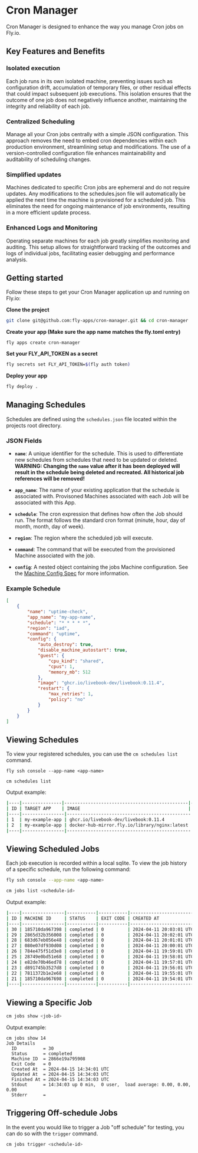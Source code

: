 # Cron Manager

Cron Manager is designed to enhance the way you manage Cron jobs on Fly.io.

## Key Features and Benefits

### Isolated execution

Each job runs in its own isolated machine, preventing issues such as configuration drift, accumulation of temporary files, or other residual effects that could impact subsequent job executions. This isolation ensures that the outcome of one job does not negatively influence another, maintaining the integrity and reliability of each job.

### Centralized Scheduling

Manage all your Cron jobs centrally with a simple JSON configuration. This approach removes the need to embed cron dependencies within each production environment, streamlining setup and modifications. The use of a version-controlled configuration file enhances maintainability and auditability of scheduling changes.

### Simplified updates

Machines dedicated to specific Cron jobs are ephemeral and do not require updates. Any modifications to the schedules.json file will automatically be applied the next time the machine is provisioned for a scheduled job. This eliminates the need for ongoing maintenance of job environments, resulting in a more efficient update process.

### Enhanced Logs and Monitoring 

Operating separate machines for each job greatly simplifies monitoring and auditing. This setup allows for straightforward tracking of the outcomes and logs of individual jobs, facilitating easier debugging and performance analysis.


## Getting started

Follow these steps to get your Cron Manager application up and running on Fly.io:

**Clone the project**
```bash
git clone git@github.com:fly-apps/cron-manager.git && cd cron-manager
```

**Create your app (Make sure the app name matches the fly.toml entry)**
```
fly apps create cron-manager
```

**Set your **FLY_API_TOKEN** as a secret**
```bash
fly secrets set FLY_API_TOKEN=$(fly auth token)
```

**Deploy your app**
```bash
fly deploy .
```


## Managing Schedules

Schedules are defined using the `schedules.json` file located within the projects root directory.

### JSON Fields

- **`name`**: A unique identifier for the schedule. This is used to differentiate new schedules from schedules that need to be updated or deleted.
  **WARNING: Changing the `name` value after it has been deployed will result in the schedule being deleted and recreated. All historical job references will be removed!**
  
- **`app_name`**: The name of your existing application that the schedule is associated with.  Provisoned Machines associated with each Job will be associated with this App.
  
- **`schedule`**: The cron expression that defines how often the Job should run. The format follows the standard cron format (minute, hour, day of month, month, day of week).

- **`region`**: The region where the scheduled job will execute.
  
- **`command`**: The command that will be executed from the provisioned Machine associated with the job.

- **`config`**: A nested object containing the jobs Machine configuration. See the [Machine Config Spec](https://docs.machines.dev/#tag/machines/post/apps/{app_name}/machines) for more information.


### Example Schedule
```json
[
    {
        "name": "uptime-check",
        "app_name": "my-app-name",
        "schedule": "* * * * *",
        "region": "iad",
        "command": "uptime",
        "config": {
            "auto_destroy": true,
            "disable_machine_autostart": true,
            "guest": {
                "cpu_kind": "shared",
                "cpus": 1,
                "memory_mb": 512
            },
            "image": "ghcr.io/livebook-dev/livebook:0.11.4",
            "restart": {
                "max_retries": 1,
                "policy": "no"
            }
        }
    }
]
```



## Viewing Schedules
To view your registered schedules, you can use the `cm schedules list` command.  

```
fly ssh console --app-name <app-name>

cm schedules list
```

Output example:
```bash
|----|---------------|-----------------------------------------------|-----------|--------|----------------|---------|
| ID | TARGET APP    | IMAGE                                         | SCHEDULE  | REGION | RESTART POLICY | COMMAND |
|----|----------------|-----------------------------------------------|-----------|--------|----------------|---------|
| 1  | my-example-app | ghcr.io/livebook-dev/livebook:0.11.4          | * * * * * | iad    | no             | uptime  |
| 2  | my-example-app | docker-hub-mirror.fly.io/library/nginx:latest | 0 * * * * | ord    | no             | df -h   |
|----|----------------|-----------------------------------------------|-----------|--------|----------------|---------|
```

## Viewing Scheduled Jobs
Each job execution is recorded within a local sqlite.  To view the job history of a specific schedule, run the following command:

```bash
fly ssh console --app-name <app-name>

cm jobs list <schedule-id>
```

Output example:
```bash
|----|----------------|-----------|-----------|-------------------------|-------------------------|-------------------------|
| ID | MACHINE ID     | STATUS    | EXIT CODE | CREATED AT              | UPDATED AT              | FINISHED AT             |
|----|----------------|-----------|-----------|-------------------------|-------------------------|-------------------------|
| 30 | 185710da967398 | completed | 0         | 2024-04-11 20:03:01 UTC | 2024-04-11 20:03:03 UTC | 2024-04-11 20:03:03 UTC |
| 29 | 2865d32b356008 | completed | 0         | 2024-04-11 20:02:01 UTC | 2024-04-11 20:02:03 UTC | 2024-04-11 20:02:03 UTC |
| 28 | 683d67eb056e48 | completed | 0         | 2024-04-11 20:01:01 UTC | 2024-04-11 20:01:04 UTC | 2024-04-11 20:01:04 UTC |
| 27 | 080e07df930d08 | completed | 0         | 2024-04-11 20:00:01 UTC | 2024-04-11 20:00:06 UTC | 2024-04-11 20:00:06 UTC |
| 26 | 784e475f51d3e8 | completed | 0         | 2024-04-11 19:59:01 UTC | 2024-04-11 19:59:03 UTC | 2024-04-11 19:59:03 UTC |
| 25 | 28749e0bd51e68 | completed | 0         | 2024-04-11 19:58:01 UTC | 2024-04-11 19:58:03 UTC | 2024-04-11 19:58:03 UTC |
| 24 | e82de70b46ed78 | completed | 0         | 2024-04-11 19:57:01 UTC | 2024-04-11 19:57:03 UTC | 2024-04-11 19:57:03 UTC |
| 23 | d891745b3527d8 | completed | 0         | 2024-04-11 19:56:01 UTC | 2024-04-11 19:56:04 UTC | 2024-04-11 19:56:04 UTC |
| 22 | 7811372b1e2e68 | completed | 0         | 2024-04-11 19:55:01 UTC | 2024-04-11 19:55:03 UTC | 2024-04-11 19:55:03 UTC |
| 21 | 185710da967698 | completed | 0         | 2024-04-11 19:54:01 UTC | 2024-04-11 19:54:04 UTC | 2024-04-11 19:54:04 UTC |
|----|----------------|-----------|-----------|-------------------------|-------------------------|-------------------------|
```

## Viewing a Specific Job
```bash
cm jobs show <job-id>
```

Output example:
```
cm jobs show 14
Job Details
  ID          = 30
  Status      = completed
  Machine ID  = 2866e19a795908
  Exit Code   = 0
  Created At  = 2024-04-15 14:34:01 UTC
  Updated At  = 2024-04-15 14:34:03 UTC
  Finished At = 2024-04-15 14:34:03 UTC
  Stdout      = 14:34:03 up 0 min,  0 user,  load average: 0.00, 0.00, 0.00
  Stderr      =
```


## Triggering Off-schedule Jobs
In the event you would like to trigger a Job "off schedule" for testing, you can do so with the `trigger` command.

```bash
cm jobs trigger <schedule-id>
```


